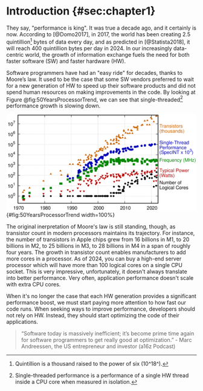 # Introduction {#sec:chapter1}

They say, "performance is king". It was true a decade ago, and it certainly is now. According to [@Domo2017], in 2017, the world has been creating 2.5 quintillion[^1] bytes of data every day, and as predicted in [@Statista2018], it will reach 400 quintillion bytes per day in 2024. In our increasingly data-centric world, the growth of information exchange fuels the need for both faster software (SW) and faster hardware (HW).

Software programmers have had an "easy ride" for decades, thanks to Moore’s law. It used to be the case that some SW vendors preferred to wait for a new generation of HW to speed up their software products and did not spend human resources on making improvements in the code. By looking at Figure @fig:50YearsProcessorTrend, we can see that single-threaded[^2] performance growth is slowing down.

![50 Years of Microprocessor Trend Data. *© Image by K. Rupp via karlrupp.net*. Original data up to the year 2010 collected and plotted by M. Horowitz, F. Labonte, O. Shacham, K. Olukotun, L. Hammond, and C. Batten. New plot and data collected for 2010-2021 by K. Rupp.](../../img/intro/50-years-processor-trend.png){#fig:50YearsProcessorTrend width=100%}

The original inerpretation of Moore's law is still standing, though, as transistor count in modern processors maintains its trajectory. For instance, the number of transistors in Apple chips grew from 16 billions in M1, to 20 billions in M2, to 25 billions in M3, to 28 billions in M4 in a span of roughly four years. The growth in transistor count enables manufacturers to add more cores in a processor. As of 2024, you can buy a high-end server processor which will have more than 100 logical cores on a single CPU socket. This is very impressive, unfortunately, it doesn't always translate into better performance. Very often, application performance doesn't scale with extra CPU cores.

When it's no longer the case that each HW generation provides a significant performance boost, we must start paying more attention to how fast our code runs. When seeking ways to improve performance, developers should not rely on HW. Instead, they should start optimizing the code of their applications.

> “Software today is massively inefficient; it’s become prime time again for software programmers to get really good at optimization.” - Marc Andreessen, the US entrepreneur and investor (a16z Podcast)

[^1]: Quintillion is a thousand raised to the power of six (10^18^).
[^2]: Single-threaded performance is a performance of a single HW thread inside a CPU core when measured in isolation.
